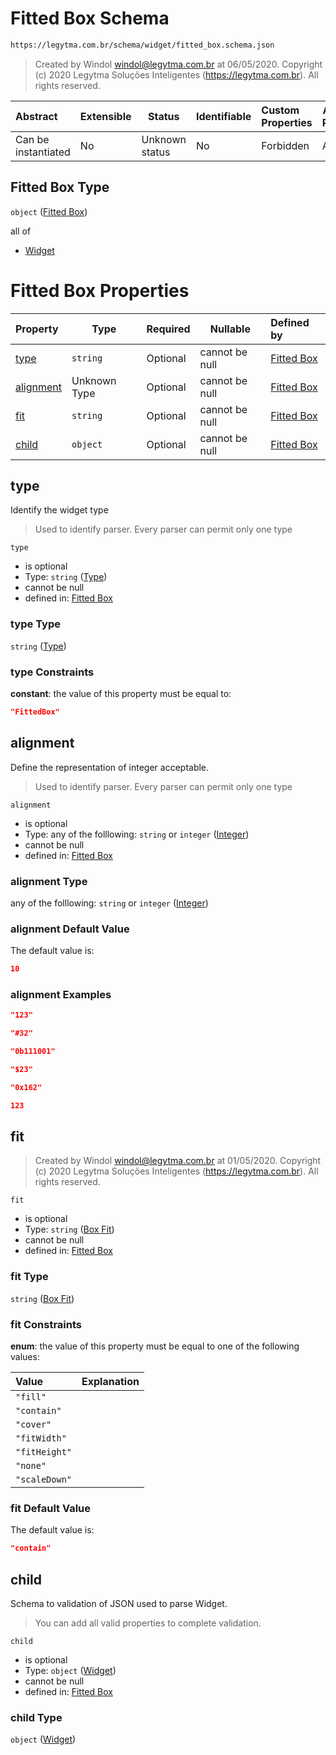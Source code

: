 # Fitted Box Schema

```txt
https://legytma.com.br/schema/widget/fitted_box.schema.json
```




> Created by Windol [windol@legytma.com.br](mailto:windol@legytma.com.br) at 06/05/2020.
> Copyright (c) 2020 Legytma Soluções Inteligentes (<https://legytma.com.br>). All rights reserved.
>

| Abstract            | Extensible | Status         | Identifiable | Custom Properties | Additional Properties | Access Restrictions | Defined In                                                                               |
| :------------------ | ---------- | -------------- | ------------ | :---------------- | --------------------- | ------------------- | ---------------------------------------------------------------------------------------- |
| Can be instantiated | No         | Unknown status | No           | Forbidden         | Allowed               | none                | [fitted_box.schema.json](../schema/widget/fitted_box.schema.json "open original schema") |

## Fitted Box Type

`object` ([Fitted Box](fitted_box.md))

all of

-   [Widget](input_decoration-properties-widget-5.md "check type definition")

# Fitted Box Properties

| Property                | Type         | Required | Nullable       | Defined by                                                                                                                      |
| :---------------------- | ------------ | -------- | -------------- | :------------------------------------------------------------------------------------------------------------------------------ |
| [type](#type)           | `string`     | Optional | cannot be null | [Fitted Box](widget-definitions-type.md "https&#x3A;//legytma.com.br/schema/widget/fitted_box.schema.json#/properties/type")    |
| [alignment](#alignment) | Unknown Type | Optional | cannot be null | [Fitted Box](color-allof-integer.md "https&#x3A;//legytma.com.br/schema/int.schema.json#/properties/alignment")                 |
| [fit](#fit)             | `string`     | Optional | cannot be null | [Fitted Box](decoration_image-properties-box-fit.md "https&#x3A;//legytma.com.br/schema/box_fit.schema.json#/properties/fit")   |
| [child](#child)         | `object`     | Optional | cannot be null | [Fitted Box](input_decoration-properties-widget-5.md "https&#x3A;//legytma.com.br/schema/widget.schema.json#/properties/child") |

## type

Identify the widget type


> Used to identify parser. Every parser can permit only one type
>

`type`

-   is optional
-   Type: `string` ([Type](widget-definitions-type.md))
-   cannot be null
-   defined in: [Fitted Box](widget-definitions-type.md "https&#x3A;//legytma.com.br/schema/widget/fitted_box.schema.json#/properties/type")

### type Type

`string` ([Type](widget-definitions-type.md))

### type Constraints

**constant**: the value of this property must be equal to:

```json
"FittedBox"
```

## alignment

Define the representation of integer acceptable.


> Used to identify parser. Every parser can permit only one type
>

`alignment`

-   is optional
-   Type: any of the folllowing: `string` or `integer` ([Integer](color-allof-integer.md))
-   cannot be null
-   defined in: [Fitted Box](color-allof-integer.md "https&#x3A;//legytma.com.br/schema/int.schema.json#/properties/alignment")

### alignment Type

any of the folllowing: `string` or `integer` ([Integer](color-allof-integer.md))

### alignment Default Value

The default value is:

```json
10
```

### alignment Examples

```json
"123"
```

```json
"#32"
```

```json
"0b111001"
```

```json
"$23"
```

```json
"0x162"
```

```json
123
```

## fit




> Created by Windol [windol@legytma.com.br](mailto:windol@legytma.com.br) at 01/05/2020.
> Copyright (c) 2020 Legytma Soluções Inteligentes (<https://legytma.com.br>). All rights reserved.
>

`fit`

-   is optional
-   Type: `string` ([Box Fit](decoration_image-properties-box-fit.md))
-   cannot be null
-   defined in: [Fitted Box](decoration_image-properties-box-fit.md "https&#x3A;//legytma.com.br/schema/box_fit.schema.json#/properties/fit")

### fit Type

`string` ([Box Fit](decoration_image-properties-box-fit.md))

### fit Constraints

**enum**: the value of this property must be equal to one of the following values:

| Value         | Explanation |
| :------------ | ----------- |
| `"fill"`      |             |
| `"contain"`   |             |
| `"cover"`     |             |
| `"fitWidth"`  |             |
| `"fitHeight"` |             |
| `"none"`      |             |
| `"scaleDown"` |             |

### fit Default Value

The default value is:

```json
"contain"
```

## child

Schema to validation of JSON used to parse Widget.


> You can add all valid properties to complete validation.
>

`child`

-   is optional
-   Type: `object` ([Widget](input_decoration-properties-widget-5.md))
-   cannot be null
-   defined in: [Fitted Box](input_decoration-properties-widget-5.md "https&#x3A;//legytma.com.br/schema/widget.schema.json#/properties/child")

### child Type

`object` ([Widget](input_decoration-properties-widget-5.md))
